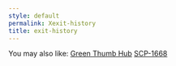 ```yaml
---
style: default
permalink: Xexit-history
title: exit-history
---
```

You may also like:
[Green Thumb Hub](http://scp-wiki.net/green-thumb)
[SCP-1668](http://scp-wiki.net/scp-1668)